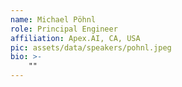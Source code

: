 ```yaml
---
name: Michael Pöhnl
role: Principal Engineer
affiliation: Apex.AI, CA, USA
pic: assets/data/speakers/pohnl.jpeg
bio: >-
    ""
---
```

